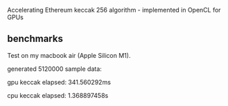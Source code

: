 Accelerating Ethereum keccak 256 algorithm - implemented in OpenCL for GPUs 

## benchmarks

Test on my macbook air (Apple Silicon M1).

generated 5120000 sample data:

gpu keccak elapsed: 341.560292ms

cpu keccak elapsed: 1.368897458s

